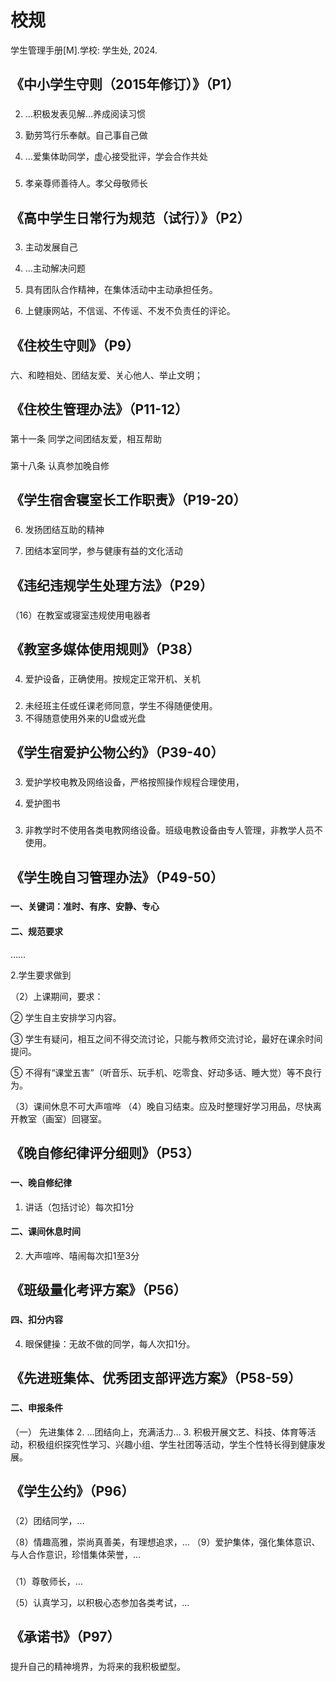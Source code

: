 # 校规
学生管理手册[M].学校: 学生处, 2024.
## 《中小学生守则（2015年修订）》（P1）
### <Badge type="tip" text="法理依据" />
2. …积极发表见解…养成阅读习惯

3. 勤劳笃行乐奉献。自己事自己做

5. …爱集体助同学，虚心接受批评，学会合作共处
### <Badge type="danger" text="法律风险" />
5. 孝亲尊师善待人。孝父母敬师长
## 《高中学生日常行为规范（试行）》（P2）
### <Badge type="tip" text="法理依据" />
3. 主动发展自己

4. …主动解决问题

6. 具有团队合作精神，在集体活动中主动承担任务。

18. 上健康网站，不信谣、不传谣、不发不负责任的评论。
## 《住校生守则》（P9）
### <Badge type="tip" text="法理依据" />
六、和睦相处、团结友爱、关心他人、举止文明；
## 《住校生管理办法》（P11-12）
### <Badge type="tip" text="法理依据" />
第十一条 同学之间团结友爱，相互帮助
### <Badge type="danger" text="法律风险" />
第十八条 认真参加晚自修
## 《学生宿舍寝室长工作职责》（P19-20）
### <Badge type="tip" text="法理依据" />
6. 发扬团结互助的精神

9. 团结本室同学，参与健康有益的文化活动
## 《违纪违规学生处理方法》（P29）
### <Badge type="danger" text="法律风险" />
（16）在教室或寝室违规使用电器者
## 《教室多媒体使用规则》（P38）
### <Badge type="tip" text="法理依据" />
4. 爱护设备，正确使用。按规定正常开机、关机
### <Badge type="danger" text="法律风险" />
2. 未经班主任或任课老师同意，学生不得随便使用。
3. 不得随意使用外来的U盘或光盘
## 《学生宿爱护公物公约》（P39-40）
### <Badge type="tip" text="法理依据" />
3. 爱护学校电教及网络设备，严格按照操作规程合理使用，

8. 爱护图书
### <Badge type="danger" text="法律风险" />
3. 非教学时不使用各类电教网络设备。班级电教设备由专人管理，非教学人员不使用。
## 《学生晚自习管理办法》（P49-50）
### <Badge type="danger" text="法律风险" />
#### 一、关键词：准时、有序、安静、专心
#### 二、规范要求
……

2.学生要求做到

（2）上课期间，要求：

② 学生自主安排学习内容。

③ 学生有疑问，相互之间不得交流讨论，只能与教师交流讨论，最好在课余时间提问。

⑤ 不得有“课堂五害”（听音乐、玩手机、吃零食、好动多话、睡大觉）等不良行为。

（3）课间休息不可大声喧哗
（4）晚自习结束。应及时整理好学习用品，尽快离开教室（画室）回寝室。
## 《晚自修纪律评分细则》（P53）
### <Badge type="danger" text="法律风险" />
#### 一、晚自修纪律
1. 讲话（包括讨论）每次扣1分
#### 二、课间休息时间
2. 大声喧哗、嘻闹每次扣1至3分
## 《班级量化考评方案》（P56）
### <Badge type="danger" text="法律风险" />
#### 四、扣分内容
4. 眼保健操：无故不做的同学，每人次扣1分。
## 《先进班集体、优秀团支部评选方案》（P58-59）
### <Badge type="tip" text="法理依据" />
#### 二、申报条件
（一） 先进集体
2. …团结向上，充满活力…
3. 积极开展文艺、科技、体育等活动，积极组织探究性学习、兴趣小组、学生社团等活动，学生个性特长得到健康发展。
## 《学生公约》（P96）
### <Badge type="tip" text="法理依据" />
（2）团结同学，…

（8）情趣高雅，崇尚真善美，有理想追求，…
（9）爱护集体，强化集体意识、与人合作意识，珍惜集体荣誉，…
### <Badge type="danger" text="法律风险" />
（1）尊敬师长，…

（5）认真学习，以积极心态参加各类考试，…
## 《承诺书》（P97）
### <Badge type="tip" text="法理依据" />
提升自己的精神境界，为将来的我积极塑型。